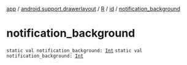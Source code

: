[app](../../../index.md) / [android.support.drawerlayout](../../index.md) / [R](../index.md) / [id](index.md) / [notification_background](./notification_background.md)

# notification_background

`static val notification_background: `[`Int`](https://kotlinlang.org/api/latest/jvm/stdlib/kotlin/-int/index.html)
`static val notification_background: `[`Int`](https://kotlinlang.org/api/latest/jvm/stdlib/kotlin/-int/index.html)